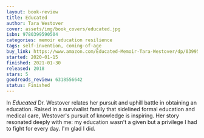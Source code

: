 ```yaml
---
layout: book-review
title: Educated
author: Tara Westover
cover: assets/img/book_covers/educated.jpg
isbn: 9780399590504
categories: memoir education resilience
tags: self-invention, coming-of-age
buy_link: https://www.amazon.com/Educated-Memoir-Tara-Westover/dp/0399590501
started: 2020-01-15
finished: 2021-01-30
released: 2018
stars: 5
goodreads_review: 6318556642
status: Finished
---
```


In *Educated* Dr. Westover relates her pursuit and uphill battle in obtaining an education. Raised in a survivalist family that sidelined formal education and medical care, Westover's pursuit of knowledge is inspiring. Her story resonated deeply with me: my education wasn't a given but a privilege I had to fight for every day. I'm glad I did.
